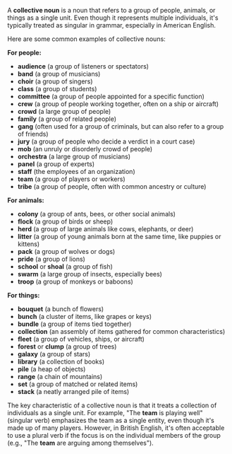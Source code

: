 A **collective noun** is a noun that refers to a group of people, animals, or things as a single unit. Even though it represents multiple individuals, it's typically treated as singular in grammar, especially in American English.

Here are some common examples of collective nouns:

**For people:**

- **audience** (a group of listeners or spectators)
- **band** (a group of musicians)
- **choir** (a group of singers)
- **class** (a group of students)
- **committee** (a group of people appointed for a specific function)
- **crew** (a group of people working together, often on a ship or aircraft)
- **crowd** (a large group of people)
- **family** (a group of related people)
- **gang** (often used for a group of criminals, but can also refer to a group of friends)
- **jury** (a group of people who decide a verdict in a court case)
- **mob** (an unruly or disorderly crowd of people)
- **orchestra** (a large group of musicians)
- **panel** (a group of experts)
- **staff** (the employees of an organization)
- **team** (a group of players or workers)
- **tribe** (a group of people, often with common ancestry or culture)

**For animals:**

- **colony** (a group of ants, bees, or other social animals)
- **flock** (a group of birds or sheep)
- **herd** (a group of large animals like cows, elephants, or deer)
- **litter** (a group of young animals born at the same time, like puppies or kittens)
- **pack** (a group of wolves or dogs)
- **pride** (a group of lions)
- **school** or **shoal** (a group of fish)
- **swarm** (a large group of insects, especially bees)
- **troop** (a group of monkeys or baboons)

**For things:**

- **bouquet** (a bunch of flowers)
- **bunch** (a cluster of items, like grapes or keys)
- **bundle** (a group of items tied together)
- **collection** (an assembly of items gathered for common characteristics)
- **fleet** (a group of vehicles, ships, or aircraft)
- **forest** or **clump** (a group of trees)
- **galaxy** (a group of stars)
- **library** (a collection of books)
- **pile** (a heap of objects)
- **range** (a chain of mountains)
- **set** (a group of matched or related items)
- **stack** (a neatly arranged pile of items)

The key characteristic of a collective noun is that it treats a collection of individuals as a single unit. For example, "The **team** is playing well" (singular verb) emphasizes the team as a single entity, even though it's made up of many players. However, in British English, it's often acceptable to use a plural verb if the focus is on the individual members of the group (e.g., "The **team** are arguing among themselves").